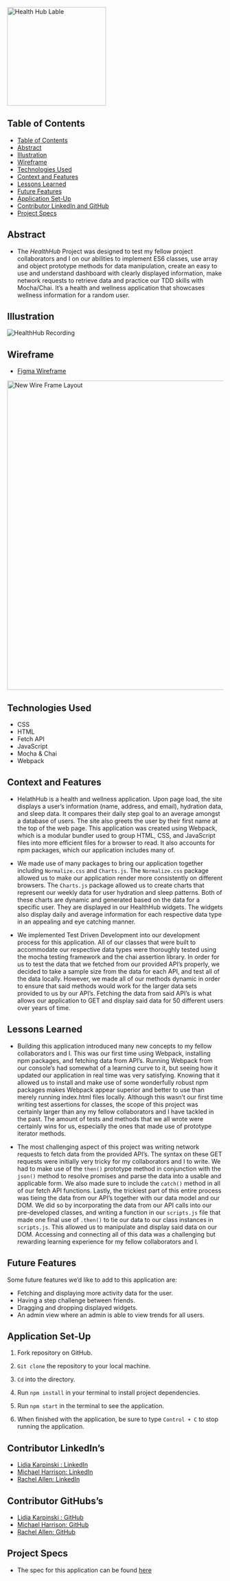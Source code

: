 <img width="230" alt="Health Hub Lable" src="https://user-images.githubusercontent.com/95496577/169706412-03739a11-373c-439f-998f-174dde44173f.png"> 

## Table of Contents

- [Table of Contents](#table-of-contents)
- [Abstract](#abstract)
- [Illustration](#illustration)
- [Wireframe](#wireframe)
- [Technologies Used](#technologies-used)
- [Context and Features](#context-and-features)
- [Lessons Learned](#lessons-learned)
- [Future Features](#future-features)
- [Application Set-Up](#application-set-up)
- [Contributor LinkedIn and GitHub](#contributor-linkedin-and-github)
- [Project Specs](#project-specs)

## Abstract

- The _HealthHub_ Project was designed to test my fellow project collaborators and I on our abilities to implement ES6 classes, use array and object prototype methods for data manipulation, create an easy to use and understand dashboard with clearly displayed information, make network requests to retrieve data and practice our TDD skills with Mocha/Chai. It’s a health and wellness application that showcases wellness information for a random user. 

## Illustration

![HealthHub Recording](https://user-images.githubusercontent.com/95496577/169706726-6dc58550-073f-4af8-89a8-c24313bcb7bc.gif)

## Wireframe

- [Figma Wireframe](https://www.figma.com/file/MAcq55QYBdenQxU3mBVcVz/FitLit-Wireframe?node-id=0%3A1) 

<img width="721" alt="New Wire Frame Layout" src="https://user-images.githubusercontent.com/95496577/169707014-ea0f4135-dca2-4ea0-8bbe-2e4e7047f150.png">

## Technologies Used

- CSS
- HTML
- Fetch API
- JavaScript
- Mocha & Chai
- Webpack

## Context and Features

- HelathHub is a health and wellness application. Upon page load, the site displays a user’s information (name, address, and email), hydration data, and sleep data. It compares their daily step goal to an average amongst a database of users. The site also greets the user by their first name at the top of the web page. This application was created using Webpack, which is a modular bundler used to group HTML, CSS, and JavaScript files into more efficient files for a browser to read. It also accounts for npm packages, which our application includes many of. 

- We made use of many packages to bring our application together including `Normalize.css` and `Charts.js`. The `Normalize.css` package allowed us to make our application render more consistently on different browsers. The `Charts.js` package allowed us to create charts that represent our weekly data for user hydration and sleep patterns. Both of these charts are dynamic and generated based on the data for a specific user. They are displayed in our HealthHub widgets. The widgets also display daily and average information for each respective data type in an appealing and eye catching manner.  

- We implemented Test Driven Development into our development process for this application. All of our classes that were built to accommodate our respective data types were thoroughly tested using the mocha testing framework and the chai assertion library. In order for us to test the data that we fetched from our provided API’s properly, we decided to take a sample size from the data for each API, and test all of the data locally. However, we made all of our methods dynamic in order to ensure that said methods would work for the larger data sets provided to us by our API’s. Fetching the data from said API’s is what allows our application to GET and display said data for 50 different users over years of time. 

## Lessons Learned

- Building this application introduced many new concepts to my fellow collaborators and I. This was our first time using Webpack, installing npm packages, and fetching data from API’s. Running Webpack from our console’s had somewhat of a learning curve to it, but seeing how it updated our application in real time was very satisfying. Knowing that it allowed us to install and make use of some wonderfully robust npm packages makes Webpack appear superior and better to use than merely running index.html files locally. Although this wasn’t our first time writing test assertions for classes, the scope of this project was certainly larger than any my fellow collaborators and I have tackled in the past. The amount of tests and methods that we all wrote were certainly wins for us, especially the ones that made use of  prototype iterator methods. 

- The most challenging aspect of this project was writing network requests to fetch data from the provided API’s. The syntax on these GET requests were initially very tricky for my collaborators and I to write. We had to make use of the `then()` prototype method in conjunction with the `json()` method to resolve promises and parse the data into a usable and applicable form. We also made sure to include the `catch()` method in all of our fetch API functions. Lastly, the trickiest part of this entire process was tieing the data from our API’s together with our data model and our DOM. We did so by incorporating the data from our API calls into our pre-developed classes, and writing a function in our `scripts.js` file that made one final use of `.then()` to tie our data to our class instances in `scripts.js`. This allowed us to manipulate and display said data on our DOM. Accessing and connecting all of this data was a challenging but rewarding learning experience for my fellow collaborators and I.   

## Future Features

Some future features we’d like to add to this application are:

- Fetching and displaying more activity data for the user. 
- Having a step challenge between friends.
- Dragging and dropping displayed widgets.
- An admin view where an admin is able to view trends for all users. 

## Application Set-Up

1. Fork repository on GitHub.

2. `Git clone` the repository to your local machine.

3. `Cd` into the directory.

4. Run `npm install` in your terminal to install project dependencies.

5. Run `npm start` in the terminal to see the application. 

6. When finished with the application, be sure to type `Control + C` to stop running the application. 

## Contributor LinkedIn’s

- [Lidia Karpinski : LinkedIn](https://www.linkedin.com/in/lidia-karpinski/)  
- [Michael Harrison: LinkedIn](https://www.linkedin.com/in/michael-harrison-b476a498/)   
- [Rachel Allen: LinkedIn](https://www.linkedin.com/in/rachel-lynn-allen/)  
 
## Contributor GitHubs’s

- [Lidia Karpinski : GitHub](https://github.com/lkarpins) 
- [Michael Harrison: GitHub](https://github.com/mikeharrison57) 
- [Rachel Allen: GitHub](https://github.com/Rallen13) 

## Project Specs

- The spec for this application can be found [here](https://frontend.turing.edu/projects/Fitlit-part-one.html)     